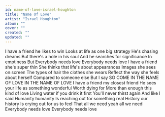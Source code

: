 ```yaml
---
id: name-of-love-israel-houghton
title: "Name Of Love"
artist: "Israel Houghton"
album: ""
cover: ""
created: ""
updated: ""
---
```


I have a friend he likes to win
Looks at life as one big strategy
He's chasing dreams
But there's a hole in his soul
And he searches for significance
In emptiness
But
Everybody needs love
Everybody needs love
I have a friend she's super thin
She thinks that life's about appearances
Images she sees on screen
The types of hair the clothes she wears
Reflect the way she feels about herself
Compared to someone else
But I say
SO COME IN THE NAME OF LOVE
IN THE NAME OF LOVE
I have a friend my closest friend
He sees your life as something wonderful
Worth dying for
More than enough this kind of love
Living water if you drink it first
You'll never thirst again
And like I said
Humanity humanity
Is reaching out for something real
History our history
Is crying out for us to feel
That all we need yeah all we need
Everybody needs love
Everybody needs love